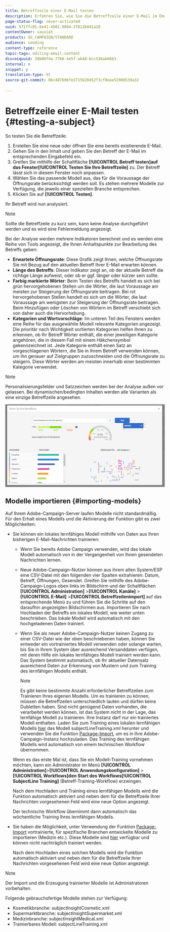```yaml
---
title: Betreffzeile einer E-Mail testen
description: Erfahren Sie, wie Sie die Betreffzeile einer E-Mail im Email Designer definieren.
page-status-flag: never-activated
uuid: 571ffc01-6e41-4501-9094-2f812b041a10
contentOwner: sauviat
products: SG_CAMPAIGN/STANDARD
audience: sending
content-type: reference
topic-tags: editing-email-content
discoiquuid: 39b86fda-7766-4e5f-ab48-bcc536ab66b3
internal: n
snippet: y
translation-type: ht
source-git-commit: 0bc487606fe3715b20452f3cf8eae52900539a32

---
```


# Betreffzeile einer E-Mail testen {#testing-a-subject}

So testen Sie die Betreffzeile:

1. Erstellen Sie eine neue oder öffnen Sie eine bereits existierende E-Mail.
1. Gehen Sie in den Inhalt und geben Sie den Betreff der E-Mail im entsprechenden Eingabefeld ein.
1. Greifen Sie mithilfe der Schaltfläche **[!UICONTROL Betreff testen]**auf das Fenster**[!UICONTROL  Testen Sie Ihre Betreffzeile]** zu. Der Betreff lässt sich in diesem Fenster noch anpassen.
1. Wählen Sie das passende Modell aus, das für die Voraussage der Öffnungsrate berücksichtigt werden soll. Es stehen mehrere Modelle zur Verfügung, die jeweils einer speziellen Branche entsprechen.
1. Klicken Sie auf **[!UICONTROL Testen]**.

Ihr Betreff wird nun analysiert.

>[!NOTE]
>
>Sollte die Betreffzeile zu kurz sein, kann keine Analyse durchgeführt werden und es wird eine Fehlermeldung angezeigt.

Bei der Analyse werden mehrere Indikatoren berechnet und es werden eine Reihe von Tools angezeigt, die Ihnen Anhaltspunkte zur Bearbeitung des Betreffs geben:

* **Erwartete Öffnungsrate**: Diese Grafik zeigt Ihnen, welche Öffnungsrate Sie mit Bezug auf den aktuellen Betreff Ihrer E-Mail erwarten können.
* **Länge des Betreffs**: Dieser Indikator zeigt an, ob der aktuelle Betreff die richtige Länge aufweist, oder ob er ggf. länger oder kürzer sein sollte.
* **Farbig markierte Wörter**: Beim Testen des Betreffs handelt es sich bei grün hervorgehobenen Stellen um die Wörter, die laut Voraussage am meisten zur Steigerung der Öffnungsrate beitragen. Bei rot hervorgehobenen Stellen handelt es sich um die Wörter, die laut Voraussage am wenigsten zur Steigerung der Öffnungsrate beitragen. Beim Hinzufügen oder Löschen von Wörtern im Betreff verschiebt sich von daher auch die Hervorhebung.
* **Kategorien und Wortvorschläge**: Im unteren Teil des Fensters werden eine Reihe für das ausgewählte Modell relevante Kategorien angezeigt. Die prioritär nach Wichtigkeit sortierten Kategorien helfen Ihnen zu erkennen, ob Ihr Betreff Wörter enthält, die einer jeweiligen Kategorie angehören, die in diesem Fall mit einem Häkchensymbol gekennzeichnet ist. Jede Kategorie enthält einen Satz an vorgeschlagenen Wörtern, die Sie in Ihrem Betreff verwenden können, um ihn genauer auf Zielgruppen zuzuschneiden und die Öffnungsrate zu steigern. Diese Wörter werden am meisten innerhalb einer bestimmten Kategorie verwendet.

>[!NOTE]
>
>Personalisierungsfelder und Satzzeichen werden bei der Analyse außen vor gelassen. Bei dynamischen/bedingten Inhalten werden alle Varianten als eine einzige Betreffzeile angesehen.

![](assets/predictive_subject_line_example.png)

## Modelle importieren  {#importing-models}

Auf Ihrem Adobe-Campaign-Server laufen Modelle nicht standardmäßig. Für den Erhalt eines Modells und die Aktivierung der Funktion gibt es zwei Möglichkeiten:

* Sie können ein lokales lernfähiges Modell mithilfe von Daten aus Ihren bisherigen E-Mail-Nachrichten trainieren:

   * Wenn Sie bereits Adobe Campaign verwenden, wird das lokale Modell automatisch von in der Vergangenheit von Ihnen gesendeten Nachrichten lernen.
   * Neue Adobe-Campaign-Nutzer können aus ihrem alten System/ESP eine CSV-Datei mit den folgenden vier Spalten extrahieren: Datum, Betreff, Öffnungen, Gesendet. Greifen Sie mithilfe des Adobe-Campaign-Logos oben links im Bildschirm und der Schaltflächen **[!UICONTROL Administration]** >**[!UICONTROL  Kanäle]** > **[!UICONTROL E-Mail]** >**[!UICONTROL  Betreffzeilenimport]** auf das entsprechende Menü zu und führen Sie die Schritte auf den daraufhin angezeigten Bildschirmen aus. Importieren Sie nach Hochladen der Betreffs ein lokales Modell, wie weiter unten beschrieben. Das lokale Modell wird automatisch mit den hochgeladenen Daten trainiert.
   * Wenn Sie als neuer Adobe-Campaign-Nutzer keinen Zugang zu einer CSV-Datei wie der oben beschriebenen haben, können Sie entweder ein vortrainiertes Modell verwenden oder solange warten, bis Sie in Ihrem System über ausreichend Versanddaten verfügen, mit deren Hilfe ein lokales lernfähiges Modell trainiert werden kann. Das System bestimmt automatisch, ob Ihr aktueller Datensatz ausreichend Daten zur Erkennung von Mustern und zum Training des lernfähigen Modells enthält.

      >[!NOTE]
      >
      >Es gibt keine bestimmte Anzahl erforderlicher Betreffzeilen zum Trainieren Ihres eigenen Modells. Um es trainieren zu können, müssen die Betreffzeilen unterschiedlich lauten und dürfen keine Dubletten haben. Sind nicht genügend Daten vorhanden, die verarbeitet werden können, ist das System nicht in der Lage, das lernfähige Modell zu trainieren. Ihre Instanz darf nur ein trainiertes Modell enthalten.
   Laden Sie zum Training eines lokalen lernfähigen Modells [hier](https://support.neolane.net/webApp/downloadCenter?__userConfig=psaDownloadCenter) das Modell subjectLineTraining.xml herunter und verwenden Sie die Funktion [Package-Import](../../automating/using/managing-packages.md), um es in Ihre Adobe-Campaign-Instanz hochzuladen. Das Training des lernfähigen Modells wird automatisch von einem technischen Workflow übernommen.

   Wenn es das erste Mal ist, dass Sie ein Modell-Training vornehmen möchten, kann ein Administrator im Menü **[!UICONTROL Administration]**>**[!UICONTROL  Anwendungskonfiguration]** > **[!UICONTROL Workflows]**den Start des Workflows**[!UICONTROL  SubjectLine Training]** (Betreff-Training-Workflow) erzwingen.

   Nach dem Hochladen und Training eines lernfähigen Modells wird die Funktion automatisch aktiviert und neben dem für die Betreffzeile Ihrer Nachrichten vorgesehenen Feld wird eine neue Option angezeigt.

   Der technische Workflow übernimmt dann automatisch das wöchentliche Training Ihres lernfähigen Modells.

* Sie haben die Möglichkeit, unter Verwendung der Funktion [Package-Import](../../automating/using/managing-packages.md) vortrainierte, für spezifische Branchen entwickelte Modelle zu importieren (Medizin etc.). Diese Modelle sind [hier](https://support.neolane.net/webApp/downloadCenter?__userConfig=psaDownloadCenter) verfügbar und können nicht nachträglich trainiert werden.

   Nach dem Hochladen eines solchen Modells wird die Funktion automatisch aktiviert und neben dem für die Betreffzeile Ihrer Nachrichten vorgesehenen Feld wird eine neue Option angezeigt.

>[!NOTE]
>
>Der Import und die Erzeugung trainierter Modelle ist Administratoren vorbehalten.

Folgende gebrauchsfertige Modelle stehen zur Verfügung:

* Kosmetikbranche: subjectInsightCosmetic.xml
* Supermarktbranche: subjectInsightSupermarket.xml
* Medizinbranche: subjectInsightMedical.xml
* Trainierbares Modell: subjectLineTraining.xml
